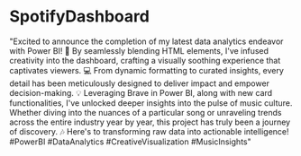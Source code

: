 # SpotifyDashboard


"Excited to announce the completion of my latest data analytics endeavor with Power BI! 🚀 By seamlessly blending HTML elements, I've infused creativity into the dashboard, crafting a visually soothing experience that captivates viewers. 💻 From dynamic formatting to curated insights, every detail has been meticulously designed to deliver impact and empower decision-making. 💡 Leveraging Brave in Power BI, along with new card functionalities, I've unlocked deeper insights into the pulse of music culture. Whether diving into the nuances of a particular song or unraveling trends across the entire industry year by year, this project has truly been a journey of discovery. 🎶 Here's to transforming raw data into actionable intelligence! #PowerBI #DataAnalytics #CreativeVisualization #MusicInsights"





